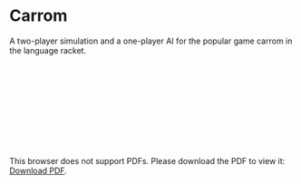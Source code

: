 # Carrom
A two-player simulation and a one-player AI for the popular game carrom in the language racket.

<object data="Project_Report.pdf" type="application/pdf" width="700px" height="700px">
    <embed src="Project_Report.pdf">
        <p>This browser does not support PDFs. Please download the PDF to view it: <a href="Project_Report.pdf">Download PDF</a>.</p>
    </embed>
</object>
